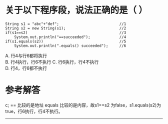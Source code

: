 # 关于以下程序段，说法正确的是（ ）

```
String s1 = "abc"+"def";                           //1
String s2 = new String(s1);                        //2
if(s1==s2)                                         //3
    System.out.println("==succeeded");             //4
if(s1.equals(s2))                                  //5
    System.out.println(".equals() succeeded");     //6
```
A. 行4与行6都将执行    
B. 行4执行，行6不执行
C. 行6执行，行4不执行  
D. 行4，行6都不执行

# 参考解答

c;
== 比较的是地址
equals 比较的是内容，故s1==s2 为false，s1.equals(s2)为true，行6执行，行4不执行。

---




